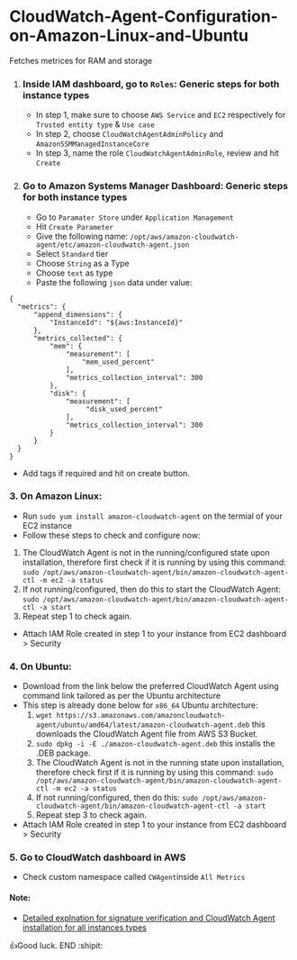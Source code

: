 # CloudWatch-Agent-Configuration-on-Amazon-Linux-and-Ubuntu
Fetches metrices for RAM and storage
1. ### Inside IAM dashboard, go to `Roles`: Generic steps for both instance types
   - In step 1, make sure to choose `AWS Service` and `EC2` respectively for `Trusted entity type` & `Use case`
   - In step 2, choose `CloudWatchAgentAdminPolicy` and `AmazonSSMManagedInstanceCore`
   - In step 3, name the role `CloudWatchAgentAdminRole`, review and hit `Create`
2. ### Go to Amazon Systems Manager Dashboard:  Generic steps for both instance types
   - Go to `Paramater Store` under `Application Management`
   - Hit `Create Parameter`
   - Give the following name: `/opt/aws/amazon-cloudwatch-agent/etc/amazon-cloudwatch-agent.json`
   - Select `Standard` tier
   - Choose `String` as a Type
   - Choose `text` as type
   - Paste the following `json` data under value:
  ```
{
	"metrics": {
		"append_dimensions": {
			"InstanceId": "${aws:InstanceId}"
		},
		"metrics_collected": {
			"mem": {
				"measurement": [
					"mem_used_percent"
				],
				"metrics_collection_interval": 300
			},
            "disk": {
				"measurement": [
                     "disk_used_percent"
				],
				"metrics_collection_interval": 300
			}
		}
	}
}
```
- Add tags if required and hit on create button.
### 3. On Amazon Linux:
  - Run `sudo yum install amazon-cloudwatch-agent` on the termial of your EC2 instance
  - Follow these steps to check and configure now:
   1.  The CloudWatch Agent is not in the running/configured state upon installation, therefore first check if it is running by using this command: `sudo /opt/aws/amazon-cloudwatch-agent/bin/amazon-cloudwatch-agent-ctl -m ec2 -a status`
   2.  If not running/configured, then do this to start the CloudWatch Agent: `sudo /opt/aws/amazon-cloudwatch-agent/bin/amazon-cloudwatch-agent-ctl -a start`
   3.  Repeat step 1 to check again.
  - Attach IAM Role created in step 1 to your instance from EC2 dashboard > Security
### 4. On Ubuntu:
- Download from the link below the preferred CloudWatch Agent using command link tailored as per the Ubuntu architecture
- This step is already done below for `x86_64` Ubuntu architecture:
  1. `wget https://s3.amazonaws.com/amazoncloudwatch-agent/ubuntu/amd64/latest/amazon-cloudwatch-agent.deb` this downloads the CloudWatch Agent file from AWS S3 Bucket.
  2. `sudo dpkg -i -E ./amazon-cloudwatch-agent.deb` this installs the .DEB package.
  3. The CloudWatch Agent is not in the running state upon installation, therefore check first if it is running by using this command: `sudo /opt/aws/amazon-cloudwatch-agent/bin/amazon-cloudwatch-agent-ctl -m ec2 -a status`
  4. If not running/configured, then do this: `sudo /opt/aws/amazon-cloudwatch-agent/bin/amazon-cloudwatch-agent-ctl -a start`
  5. Repeat step 3 to check again.
- Attach IAM Role created in step 1 to your instance from EC2 dashboard > Security

### 5. Go to CloudWatch dashboard in AWS
- Check custom namespace called `CWAgent`inside `All Metrics`

#### Note:
- [Detailed explnation for signature verification and CloudWatch Agent installation for all instances types](https://docs.aws.amazon.com/AmazonCloudWatch/latest/monitoring/download-cloudwatch-agent-commandline.html#download-CloudWatch-Agent-on-EC2-Instance-commandline-first)

:+1:Good luck. END  :shipit:
